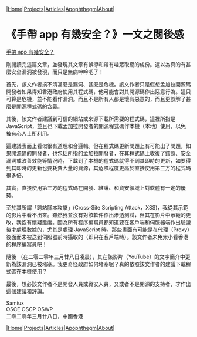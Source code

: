 |[Home](/README.md)|[Projects](/projects.md)|[Articles](/articles.md)|[Apophthegm](/apophthegm.md)|[About](/about.md)|

# **《手帶 app 有幾安全？》一文之閱後感**

[手帶 app 有幾安全？](https://tecky.io/zh_Hant/%E6%89%8B%E5%B8%B6app%E6%9C%89%E5%B9%BE%E5%AE%89%E5%85%A8%EF%BC%9F/)

剛閱讀完這篇文章，並發現其文章有誤導和帶有哇眾取寵的成份。還以為真的有甚麼安全漏洞被發現，而只是無病呻吟吧了！

首先，該文作者搞不清甚麼是漏洞、甚麼是危機。該文作者只是假想孟加拉開源碼開發者如果得知香港政府使用其程式碼，他可能會對其開源碼作出惡意行為。這只可算是危機，並不能看作漏洞。而且不是所有人都是懷有惡意的，而且更誤解了甚麼是開源程式碼的含義。

其後，該文作者建議到可信的網站或來源下載所需要的程式碼，這裡所指是 JavaScript，並且也下載孟加拉開發者的開源程式碼作本機（本地）使用，以免被有心人士所利用。

這建議表面上看似很有道理和合邏輯。但在程式碼更新問題上有可能出了問題，如果開源碼的開發者，也包括所指的孟加拉開發者，在其程式碼上收復了錯誤、安全漏洞或改善效能等情況時，下載到了本機的程式碼就得不到其即時的更新，如要得到其即時的更新也要耗費大量的資源，其危險程度更高於直接使用第三方的程式碼很多倍。

其實，直接使用第三方的程式碼在開發、維護、和資安領域上對軟體有一定的優勢。

至於其所謂「跨站腳本攻擊」(Cross-Site Scripting Attack，XSS)，我從其示範的影片中看不出來。雖然我並沒有對該軟件作出滲透測試，但其在影片中示範的更改，我抱有懷疑態度。因為所有程序編寫員都知道要在客戶端和伺服器端作出驗證後才處理數據的，尤其是處理 JavaScript 時。那些畫面有可能是在代理（Proxy）後面而未被送到伺服器前時攝取的（即只在客戶端時）。該文作者未免太小看香港的程序編寫員吧！

隨後 （在二零二零年三月廿八日凌晨），其在該影片（YouTube）的文字簡介中更新為該漏洞已被堵塞。我更奇怪政府如何堵塞呢？真的依照該文作者的建議下載程式碼在本機使用？

最後，想必該文作者不是開發人員或資安人員，又或者不是開源的支持者，才作出這個建議和評論。

Samiux  
OSCE  OSCP  OSWP  
二零二零年三月廿八日，中國香港  

|[Home](/README.md)|[Projects](/projects.md)|[Articles](/articles.md)|[Apophthegm](/apophthegm.md)|[About](/about.md)|
